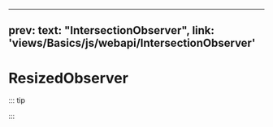 <!--
 * @Descripttion: 
 * @Author: voanit
 * @Date: 2024-08-27 20:25:12
 * @LastEditors: voanit
 * @LastEditTime: 2024-08-27 21:07:58
-->
---
prev: 
   text: "IntersectionObserver",
   link: 'views/Basics/js/webapi/IntersectionObserver'
---

# ResizedObserver

::: tip

:::